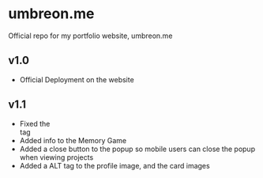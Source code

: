 # umbreon.me
Official repo for my portfolio website, umbreon.me
## v1.0
- Official Deployment on the website

## v1.1
- Fixed the <footer> tag
- Added info to the Memory Game
- Added a close button to the popup so mobile users can close the popup when viewing projects
- Added a ALT tag to the profile image, and the card images
